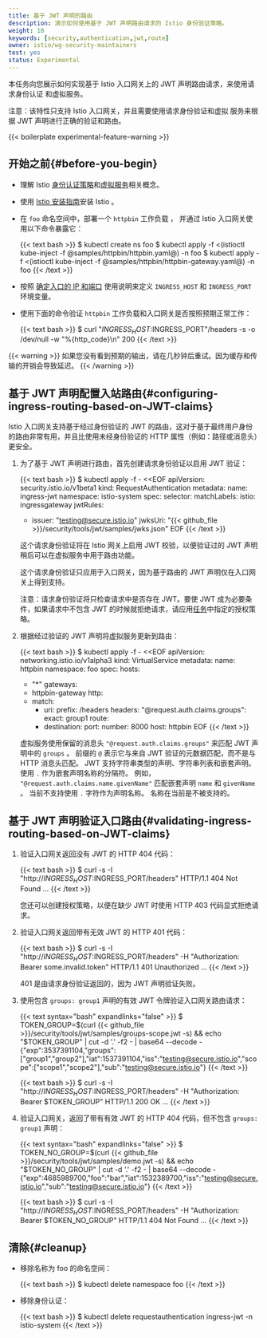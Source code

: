 ```yaml
---
title: 基于 JWT 声明的路由
description: 演示如何使用基于 JWT 声明路由请求的 Istio 身份验证策略。
weight: 10
keywords: [security,authentication,jwt,route]
owner: istio/wg-security-maintainers
test: yes
status: Experimental
---
```


本任务向您展示如何实现基于 Istio 入口网关上的 JWT 声明路由请求，来使用请求身份认证
和虚拟服务。

注意：该特性只支持 Istio 入口网关，并且需要使用请求身份验证和虚拟
服务来根据 JWT 声明进行正确的验证和路由。

{{< boilerplate experimental-feature-warning >}}

## 开始之前{#before-you-begin}

* 理解 Istio [身份认证策略](/zh/docs/concepts/security/#authentication-policies)和[虚拟服务](/zh/docs/concepts/traffic-management/#virtual-services)相关概念。

* 使用 [Istio 安装指南](/zh/docs/setup/install/istioctl/)安装 Istio 。

* 在 `foo` 命名空间中，部署一个 `httpbin` 工作负载 ，
并通过 Istio 入口网关使用以下命令暴露它：

    {{< text bash >}}
    $ kubectl create ns foo
    $ kubectl apply -f <(istioctl kube-inject -f @samples/httpbin/httpbin.yaml@) -n foo
    $ kubectl apply -f <(istioctl kube-inject -f @samples/httpbin/httpbin-gateway.yaml@) -n foo
    {{< /text >}}

*  按照
   [确定入口的 IP 和端口](/zh/docs/tasks/traffic-management/ingress/ingress-control/#determining-the-ingress-ip-and-ports)
   使用说明来定义 `INGRESS_HOST` 和 `INGRESS_PORT` 环境变量。

* 使用下面的命令验证 `httpbin` 工作负载和入口网关是否按照预期正常工作：

    {{< text bash >}}
    $ curl "$INGRESS_HOST:$INGRESS_PORT"/headers -s -o /dev/null -w "%{http_code}\n"
    200
    {{< /text >}}

{{< warning >}}
如果您没有看到预期的输出，请在几秒钟后重试。因为缓存和传输的开销会导致延迟。
{{< /warning >}}

## 基于 JWT 声明配置入站路由{#configuring-ingress-routing-based-on-JWT-claims}

Istio 入口网关支持基于经过身份验证的 JWT 的路由，这对于基于最终用户身份的路由非常有用，并且比使用未经身份验证的 HTTP 属性（例如：路径或消息头）更安全。

1. 为了基于 JWT 声明进行路由，首先创建请求身份验证以启用 JWT 验证：

    {{< text bash >}}
    $ kubectl apply -f - <<EOF
    apiVersion: security.istio.io/v1beta1
    kind: RequestAuthentication
    metadata:
      name: ingress-jwt
      namespace: istio-system
    spec:
      selector:
        matchLabels:
          istio: ingressgateway
      jwtRules:
      - issuer: "testing@secure.istio.io"
        jwksUri: "{{< github_file >}}/security/tools/jwt/samples/jwks.json"
    EOF
    {{< /text >}}

    这个请求身份验证将在 Istio 网关上启用 JWT 校验，以便验证过的 JWT 声明稍后可以在虚拟服务中用于路由功能。

    这个请求身份验证只应用于入口网关，因为基于路由的 JWT 声明仅在入口网关上得到支持。

    注意：请求身份验证将只检查请求中是否存在 JWT。要使 JWT 成为必要条件，如果请求中不包含 JWT 的时候就拒绝请求，请应用[任务](/zh/docs/tasks/security/authentication/authn-policy#require-a-valid-token)中指定的授权策略。

1. 根据经过验证的 JWT 声明将虚拟服务更新到路由：

    {{< text bash >}}
    $ kubectl apply -f - <<EOF
    apiVersion: networking.istio.io/v1alpha3
    kind: VirtualService
    metadata:
      name: httpbin
      namespace: foo
    spec:
      hosts:
      - "*"
      gateways:
      - httpbin-gateway
      http:
      - match:
        - uri:
            prefix: /headers
          headers:
            "@request.auth.claims.groups":
              exact: group1
        route:
        - destination:
            port:
              number: 8000
            host: httpbin
    EOF
    {{< /text >}}

    虚拟服务使用保留的消息头 `"@request.auth.claims.groups"` 来匹配 JWT 声明中的 `groups` 。
    前缀的 `@` 表示它与来自 JWT 验证的元数据匹配，而不是与 HTTP 消息头匹配。
    JWT 支持字符串类型的声明、字符串列表和嵌套声明。使用 `.` 作为嵌套声明名称的分隔符。
    例如， `"@request.auth.claims.name.givenName"` 匹配嵌套声明 `name` 和 `givenName` 。 当前不支持使用 `.` 字符作为声明名称。
    名称在当前是不被支持的。

## 基于 JWT 声明验证入口路由{#validating-ingress-routing-based-on-JWT-claims}

1. 验证入口网关返回没有 JWT 的 HTTP 404 代码：

    {{< text bash >}}
    $ curl -s -I "http://$INGRESS_HOST:$INGRESS_PORT/headers"
    HTTP/1.1 404 Not Found
    ...
    {{< /text >}}

    您还可以创建授权策略，以便在缺少 JWT 时使用 HTTP 403 代码显式拒绝请求。

1. 验证入口网关返回带有无效 JWT 的 HTTP 401 代码：

    {{< text bash >}}
    $ curl -s -I "http://$INGRESS_HOST:$INGRESS_PORT/headers" -H "Authorization: Bearer some.invalid.token"
    HTTP/1.1 401 Unauthorized
    ...
    {{< /text >}}

    401 是由请求身份验证返回的，因为 JWT 声明验证失败。

1. 使用包含 `groups: group1` 声明的有效 JWT 令牌验证入口网关路由请求：

    {{< text syntax="bash" expandlinks="false" >}}
    $ TOKEN_GROUP=$(curl {{< github_file >}}/security/tools/jwt/samples/groups-scope.jwt -s) && echo "$TOKEN_GROUP" | cut -d '.' -f2 - | base64 --decode -
    {"exp":3537391104,"groups":["group1","group2"],"iat":1537391104,"iss":"testing@secure.istio.io","scope":["scope1","scope2"],"sub":"testing@secure.istio.io"}
    {{< /text >}}

    {{< text bash >}}
    $ curl -s -I "http://$INGRESS_HOST:$INGRESS_PORT/headers" -H "Authorization: Bearer $TOKEN_GROUP"
    HTTP/1.1 200 OK
    ...
    {{< /text >}}

1. 验证入口网关，返回了带有有效 JWT 的 HTTP 404 代码，但不包含 `groups: group1` 声明：

    {{< text syntax="bash" expandlinks="false" >}}
    $ TOKEN_NO_GROUP=$(curl {{< github_file >}}/security/tools/jwt/samples/demo.jwt -s) && echo "$TOKEN_NO_GROUP" | cut -d '.' -f2 - | base64 --decode -
    {"exp":4685989700,"foo":"bar","iat":1532389700,"iss":"testing@secure.istio.io","sub":"testing@secure.istio.io"}
    {{< /text >}}

    {{< text bash >}}
    $ curl -s -I "http://$INGRESS_HOST:$INGRESS_PORT/headers" -H "Authorization: Bearer $TOKEN_NO_GROUP"
    HTTP/1.1 404 Not Found
    ...
    {{< /text >}}

## 清除{#cleanup}

* 移除名称为 foo 的命名空间：

    {{< text bash >}}
    $ kubectl delete namespace foo
    {{< /text >}}

* 移除身份认证：

    {{< text bash >}}
    $ kubectl delete requestauthentication ingress-jwt -n istio-system
    {{< /text >}}
